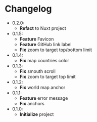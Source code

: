 # Changelog

- 0.2.0:
  - **Refact** to Nuxt project
- 0.1.5:
  - **Feature** Favicon
  - **Feature** GitHub link label
  - **Fix** zoom to target top/bottom limit
- 0.1.4:
  - **Fix** map countries color
- 0.1.3:
  - **Fix** smouth scroll
  - **Fix** zoom to target top limit
- 0.1.2:
  - **Fix** world map anchor
- 0.1.1:
  - **Feature** error message
  - **Fix** anchors
- 0.1.0:
  - **Initialize** project
